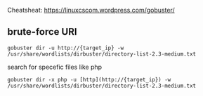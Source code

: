 Cheatsheat: https://linuxcscom.wordpress.com/gobuster/

## brute-force URI

`gobuster dir -u http://{target_ip} -w /usr/share/wordlists/dirbuster/directory-list-2.3-medium.txt` 

search for specefic files like php

`gobuster dir -x php -u [http](http://{target_ip}) -w /usr/share/wordlists/dirbuster/directory-list-2.3-medium.txt`

